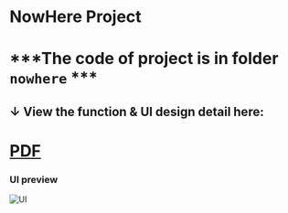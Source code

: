 # NowHere Project


# ***The code of project is in folder `nowhere` ***

## ↓ View the function & UI design detail here: 

# [PDF](https://github.com/RyanStark223232/CSCI3100_MobileCloudProject/raw/main/3100_Final_Report.pdf/)

### UI preview
![UI](https://github.com/RyanStark223232/CSCI3100_MobileCloudProject/blob/main/Screenshot.png)
